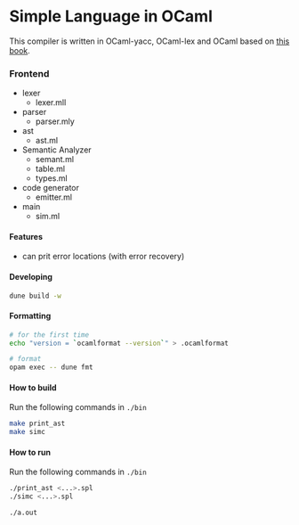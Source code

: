 # Simple Language in OCaml

This compiler is written in OCaml-yacc, OCaml-lex and OCaml based on [this book](https://www.rs.tus.ac.jp/mune/ccp/).

### Frontend

- lexer
  - lexer.mll
- parser
  - parser.mly
- ast
  - ast.ml
- Semantic Analyzer
  - semant.ml
  - table.ml
  - types.ml
- code generator
  - emitter.ml
- main
  - sim.ml

#### Features

- can prit error locations (with error recovery)

#### Developing

```sh
dune build -w
```

#### Formatting
```sh
# for the first time
echo "version = `ocamlformat --version`" > .ocamlformat

# format
opam exec -- dune fmt
```

#### How to build

Run the following commands in `./bin`

```sh
make print_ast
make simc
```

#### How to run

Run the following commands in `./bin`

```sh
./print_ast <...>.spl
./simc <...>.spl

./a.out
```
